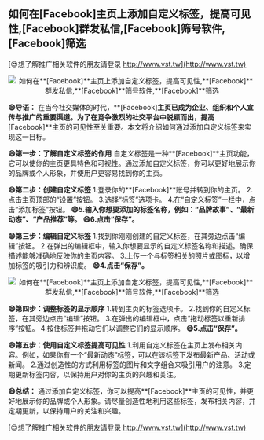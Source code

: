 ## **如何在**[Facebook]**主页上添加自定义标签，提高可见性,**[Facebook]**群发私信,**[Facebook]**筛号软件,**[Facebook]**筛选**

[😍想了解推广相关软件的朋友请登录 http://www.vst.tw](http://www.vst.tw)

 <center><img src="https://vst.tw/MP4/tuiguang/png/3.png" alt="如何在**[Facebook]**主页上添加自定义标签，提高可见性,**[Facebook]**群发私信,**[Facebook]**筛号软件,**[Facebook]**筛选"></center>

**😄导语：**
在当今社交媒体的时代，**[Facebook]**主页已成为企业、组织和个人宣传与推广的重要渠道。为了在竞争激烈的社交平台中脱颖而出，提高**[Facebook]**主页的可见性至关重要。本文将介绍如何通过添加自定义标签来实现这一目标。

**😄第一步：了解自定义标签的作用**
自定义标签是一种**[Facebook]**主页功能，它可以使你的主页更具特色和可视性。通过添加自定义标签，你可以更好地展示你的品牌或个人形象，并使用户更容易找到你的主页。

**😄第二步：创建自定义标签**
1.登录你的**[Facebook]**账号并转到你的主页。
2.点击主页顶部的“设置”按钮。
3.选择“标签”选项卡。
4.在“自定义标签”一栏中，点击“添加标签”按钮。
**😄5.输入你想要添加的标签名称，例如：“品牌故事”、“最新动态”、“产品推荐”等。**
**😄6.点击“保存”。**

**😄第三步：编辑自定义标签**
1.找到你刚刚创建的自定义标签，在其旁边点击“编辑”按钮。
2.在弹出的编辑框中，输入你想要显示的自定义标签名称和描述。确保描述能够准确地反映你的主页内容。
3.上传一个与标签相关的照片或图标，以增加标签的吸引力和辨识度。
**😄4.点击“保存”。**

 <center><img src="https://vst.tw/MP4/tuiguang/png/6.png" alt="如何在**[Facebook]**主页上添加自定义标签，提高可见性,**[Facebook]**群发私信,**[Facebook]**筛号软件,**[Facebook]**筛选"></center>

**😄第四步：调整标签的显示顺序**
1.转到主页的标签选项卡。
2.找到你的自定义标签，在其旁边点击“编辑”按钮。
3.在弹出的编辑框中，点击“拖动标签以重新排序”按钮。
4.按住标签并拖动它们以调整它们的显示顺序。
**😄5.点击“保存”。**

**😄第五步：使用自定义标签提高可见性**
1.利用自定义标签在主页上发布相关内容。例如，如果你有一个“最新动态”标签，可以在该标签下发布最新产品、活动或新闻。
2.通过创造性的方式利用标签的图片和文字组合来吸引用户的注意。
3.定期更新标签内容，以保持用户对你的主页的兴趣和关注。

**😄总结：**
通过添加自定义标签，你可以提高**[Facebook]**主页的可见性，并更好地展示你的品牌或个人形象。请尽量创造性地利用这些标签，发布相关内容，并定期更新，以保持用户的关注和兴趣。

[😍想了解推广相关软件的朋友请登录 http://www.vst.tw](http://www.vst.tw)




